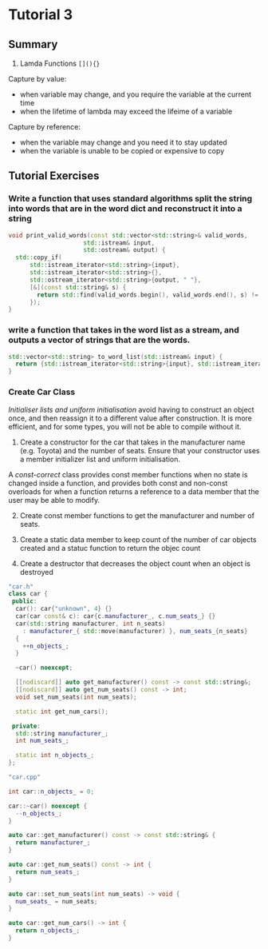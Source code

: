 # Tutorial 3 

## Summary 
1) Lamda Functions `[](){}`

Capture by value: 
* when variable may change, and you require the variable at the current time
* when the lifetime of lambda may exceed the lifeime of a variable 

Capture by reference: 
* when the variable may change and you need it to stay updated
* when the variable is unable to be copied or expensive to copy

## Tutorial Exercises
### Write a function that uses standard algorithms split the string into words that are in the word dict and reconstruct it into a string 
```c++
void print_valid_words(const std::vector<std::string>& valid_words,
                     std::istream& input,
                     std::ostream& output) {
  std::copy_if(
      std::istream_iterator<std::string>{input},
      std::istream_iterator<std::string>{},
      std::ostream_iterator<std::string>{output, " "},
      [&](const std::string& s) {
        return std::find(valid_words.begin(), valid_words.end(), s) != valid_words.end();
      });
}

```


###  write a function that takes in the word list as a stream, and outputs a vector of strings that are the words.
```c++ 
std::vector<std::string> to_word_list(std::istream& input) {
  return {std::istream_iterator<std::string>{input}, std::istream_iterator<std::string>{}};
}
```

### Create Car Class

*Initialiser lists and uniform initialisation* avoid having to construct an object once, and then reassign it to a different value after construction. It is more efficient, and for some types, you will not be able to compile without it.

1) Create a constructor for the car that takes in the manufacturer name (e.g. Toyota) and the number of seats. Ensure that your constructor uses a member initializer list and uniform initialisation. 

A *const-correct* class provides const member functions when no state is changed inside a function, and provides both const and non-const overloads for when a function returns a reference to a data member that the user may be able to modify.

2) Create const member functions to get the manufacturer and number of seats.

3) Create a static data member to keep count of the number of car objects created and a statuc function to return the objec count

4) Create a destructor that decreases the object count when an object is destroyed

```c++
"car.h"
class car {
 public:
  car(): car{"unknown", 4} {}
  car(car const& c): car{c.manufacturer_, c.num_seats_} {}
  car(std::string manufacturer, int n_seats)
    : manufacturer_{ std::move(manufacturer) }, num_seats_{n_seats}
  {
    ++n_objects_;
  }

  ~car() noexcept;

  [[nodiscard]] auto get_manufacturer() const -> const std::string&;
  [[nodiscard]] auto get_num_seats() const -> int;
  void set_num_seats(int num_seats);

  static int get_num_cars();

 private:
  std::string manufacturer_;
  int num_seats_;

  static int n_objects_;
};

"car.cpp"

int car::n_objects_ = 0;

car::~car() noexcept {
  --n_objects_;
}

auto car::get_manufacturer() const -> const std::string& {
  return manufacturer_;
}

auto car::get_num_seats() const -> int {
  return num_seats_;
}

auto car::set_num_seats(int num_seats) -> void {
  num_seats_ = num_seats;
}

auto car::get_num_cars() -> int {
  return n_objects_;
}

```

